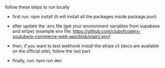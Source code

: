 follow these steps to run locally


- first run: npm install (it will install all the packages inside package.json)
- after update the .env file (get your environment variables from supabase and stripe) (example env file: https://github.com/clubofcoders-youtube/e-commerce-web-app/blob/main/.env)

- then, if you want to test webhook install the stripe cli (docs are available on the official site), follow the last part
- finally, run: npm run dev
